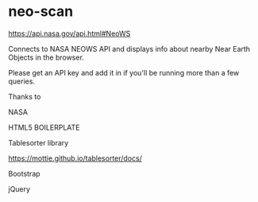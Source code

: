 # neo-scan

https://api.nasa.gov/api.html#NeoWS

Connects to NASA NEOWS API and displays info about nearby 
Near Earth Objects in the browser.

Please get an API key and add it in if you'll be
running more than a few queries.

Thanks to

NASA

HTML5 BOILERPLATE

Tablesorter library

https://mottie.github.io/tablesorter/docs/

Bootstrap

jQuery